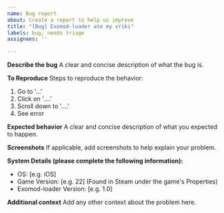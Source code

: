 ```yaml
---
name: Bug report
about: Create a report to help us improve
title: "[Bug] Exomod-loader ate my vriki"
labels: bug, needs triage
assignees: ''

---
```


**Describe the bug**
A clear and concise description of what the bug is.

**To Reproduce**
Steps to reproduce the behavior:
1. Go to '...'
2. Click on '....'
3. Scroll down to '....'
4. See error

**Expected behavior**
A clear and concise description of what you expected to happen.

**Screenshots**
If applicable, add screenshots to help explain your problem.

**System Details (please complete the following information):**
 - OS: [e.g. iOS]
 - Game Version: [e.g. 22] (Found in Steam under the game's Properties)
 - Exomod-loader Version: [e.g. 1.0]

**Additional context**
Add any other context about the problem here.
